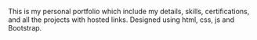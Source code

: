 This is my personal portfolio which include my details, skills, certifications, and all the projects with hosted links.
Designed using html, css, js and Bootstrap.
